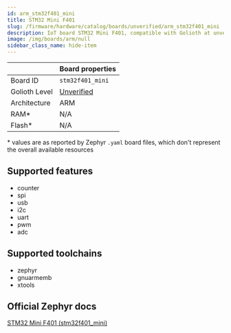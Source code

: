 ```yaml
---
id: arm_stm32f401_mini
title: STM32 Mini F401
slug: /firmware/hardware/catalog/boards/unverified/arm_stm32f401_mini
description: IoT board STM32 Mini F401, compatible with Golioth at unverified level.
image: /img/boards/arm/null
sidebar_class_name: hide-item
---
```


[//]: # (This is an auto-generated file, do not edit! Changes to it will be lost upon re-generation)



|                | Board properties     |
| -------------  | -------------------- |
| Board ID       | `stm32f401_mini` |
| Golioth Level  | [Unverified](/firmware/hardware#unverified-boards) |
| Architecture   | ARM |
| RAM*           | N/A |
| Flash*         | N/A |

\* values are as reported by Zephyr `.yaml` board files, which don't represent the overall available resources



## Supported features

* counter
* spi
* usb
* i2c
* uart
* pwm
* adc

## Supported toolchains

* zephyr
* gnuarmemb
* xtools

## Official Zephyr docs

[STM32 Mini F401 (stm32f401_mini)](https://docs.zephyrproject.org/latest/boards/arm/stm32f401_mini/doc/index.html)
